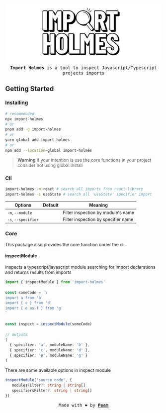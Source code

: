 [peam-url]: https://pmqueiroz.com
[src-url]: https://swc.rs/

![import-holmes](./.github/brand.png)


<div align="center">

<samp> **Import Holmes** is a tool to inspect Javascript/Typescript projects imports</samp> 

</div>

## Getting Started

### Installing

```sh
# recommended
npx import-holmes
# or
pnpm add -g import-holmes
# or
yarn global add import-holmes
# or
npm add --location=global import-holmes
```
> **Warning** if your intention is use the core functions in your project consider not using global install

### Cli

```sh
import-holmes -m react # search all imports from react library
import-holmes -s useState # search all 'useState' specifier import
```

| Options | Default | Meaning |
|---------|---------|---------|
| `-m`, `--module` | | Filter inspection by module's name |
| `-s`, `--specifier` | | Filter inspection by specifier name |

### Core

This package also provides the core function under the cli.

#### inspectModule

inspects a typescript/javascript module searching for import declarations and returns results from imports 

```ts
import { inspectModule } from 'import-holmes'

const someCode = `\
import a from 'b'
import { c } from 'd'
import { e as f } from 'g'
`

const inspect = inspectModule(someCode)

// outputs
[
  { specifier: 'a', moduleName: 'b' },
  { specifier: 'c', moduleName: 'd' },
  { specifier: 'e', moduleName: 'g' }
]
```
There are some available options in inspect module

```ts
inspectModule('source code', {
   modulesFilter?: string | string[]
   specifiersFilter?: string | string[]
})
```


<div align="center">

<samp>Made with :heart: by [**Peam**][peam-url]</samp> 

</div>
